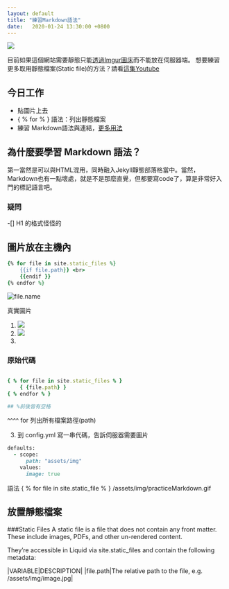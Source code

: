 ```yaml
---
layout: default
title: "練習Markdown語法"
date:   2020-01-24 13:30:00 +0800
---
```

<img src="https://imgur.com/iK6HGtt.gif">

目前如果這個網站需要靜態只能[透過Imgur圖床](https://imgur.com/iK6HGtt.gif)而不能放在伺服器端。
想要練習更多取用靜態檔案(Static file)的方法？請看[這集Youtube](https://www.youtube.com/watch?v=knWjmVlVpso&list=PLLAZ4kZ9dFpOPV5C5Ay0pHaa0RJFhcmcB&index=18)

## 今日工作
- 貼圖片上去
- { % for % } 語法：列出靜態檔案 
- 練習 Markdown語法與連結，[更多用法](/Geek-Log/markdown/)

## 為什麼要學習 Markdown 語法？
第一當然是可以與HTML混用，同時融入Jekyll靜態部落格當中。當然，Markdown也有一點壞處，就是不是那麼直覺，但都要寫code了，算是非常好入門的標記語言吧。

### 疑問
-[] H1 的格式怪怪的

## 圖片放在主機內

```rb
{% for file in site.static_files %}
	{{if file.path}} <br>
	{{endif	}}
{% endfor %}
```


<img src="{{file.path}}" alt="file.name">

真實圖片
 1. <img src="{{https://peirren.github.io/Geek-Log/assets/img/practiceMarkdown.gif}}">
 2. <img src="{{/assets/img/s9OfhzA.jpg}}">
 3. 

### 原始代碼
```rb

{ % for file in site.static_files % }
	{ {file.path} }
{ % endfor % }

## %前後皆有空格
```
^^^^ for  列出所有檔案路徑(path)



3. 到 config.yml 寫一串代碼，告訴伺服器需要圖片

```rb
defaults:
  - scope:
      path: "assets/img"
    values:
      image: true
```

語法
{ % for file in site.static_file % }
/assets/img/practiceMarkdown.gif

## 放置靜態檔案
###Static Files
A static file is a file that does not contain any front matter. These include images, PDFs, and other un-rendered content.

They’re accessible in Liquid via site.static_files and contain the following metadata:

|VARIABLE|DESCRIPTION|
|file.path|The relative path to the file, e.g. /assets/img/image.jpg|

